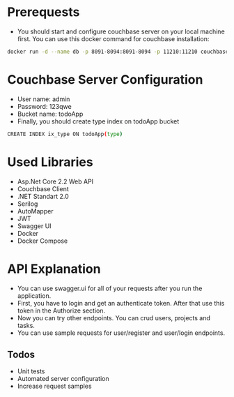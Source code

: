 # Prerequests

- You should start and configure couchbase server on your local machine first. 
 You can use this docker command for couchbase installation: 
 ```sh
 docker run -d --name db -p 8091-8094:8091-8094 -p 11210:11210 couchbase
 ```
 # Couchbase Server Configuration
- User name: admin
- Password: 123qwe
- Bucket name: todoApp
- Finally, you should create type index on todoApp bucket
```sh
CREATE INDEX ix_type ON todoApp(type)
```

# Used Libraries
  - Asp.Net Core 2.2 Web API
  - Couchbase Client
  - .NET Standart 2.0
  - Serilog
  - AutoMapper
  - JWT
  - Swagger UI
  - Docker
  - Docker Compose
   
# API Explanation
  - You can use swagger.ui for all of your requests after you run the application.
  - First, you have to login and get an authenticate token. After that use this token in the Authorize section.
  - Now you can try other endpoints. You can crud users, projects and tasks.
  - You can use sample requests for user/register and user/login endpoints.

## Todos

 - Unit tests
 - Automated server configuration
 - Increase request samples
